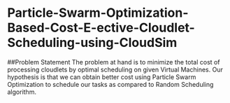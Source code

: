 # Particle-Swarm-Optimization-Based-Cost-E-ective-Cloudlet-Scheduling-using-CloudSim

##Problem Statement
The problem at hand is to minimize the total cost of processing cloudlets by optimal scheduling on given Virtual Machines. Our hypothesis is that we can obtain better cost using Particle Swarm Optimization to schedule our tasks as compared to Random Scheduling algorithm.
